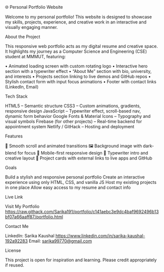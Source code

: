  🌐 Personal Portfolio Website

Welcome to my personal portfolio! This website is designed to showcase my skills, projects, experience, and creative work in an interactive and visually engaging manner.

About the Project

This responsive web portfolio acts as my digital resume and creative space. It highlights my journey as a Computer Science and Engineering (CSE) student at MMMUT, featuring:

• Animated loading screen with custom rotating logo
• Interactive hero section with a typewriter effect
• “About Me” section with bio, university, and interests
• Projects section linking to live demos and GitHub repos
• Stylish contact form with input focus animations
• Footer with contact links (LinkedIn, Email)

Tech Stack

HTML5 – Semantic structure
CSS3 – Custom animations, gradients, responsive design
JavaScript – Typewriter effect, scroll-based nav, dynamic form behavior
Google Fonts & Material Icons – Typography and visual symbols
Firebase (for other projects) – Real-time backend for appointment system
Netlify / GitHack – Hosting and deployment

Features

💫 Smooth scroll and animated transitions
🖼️ Background image with dark-blend for focus
📱 Mobile-first responsive design
🧠 Typewriter intro and creative layout
🔗 Project cards with external links to live apps and GitHub

Goals

Build a stylish and responsive personal portfolio
Create an interactive experience using only HTML, CSS, and vanilla JS
Host my existing projects in one place
Allow easy access to my resume and contact info


Live Link

Visit My Portfolio
https://raw.githack.com/Sarika191/portfolio/c141aebc3e9dc4baf9692496b13bf07a66aaff87/portfolio.html

Contact Me

LinkedIn: Sarika Kaushal
https://www.linkedin.com/in/sarika-kaushal-192a92283
Email: sarika99770@gmail.com

License

This project is open for inspiration and learning. Please credit appropriately if reused.
